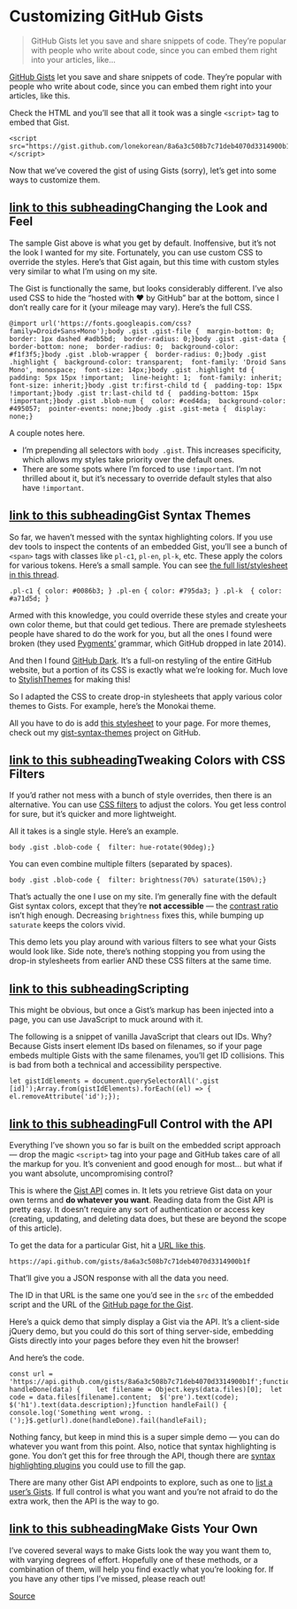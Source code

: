 # Customizing GitHub Gists

> GitHub Gists let you save and share snippets of code. They’re popular with people who write about code, since you can embed them right into your articles, like...

[GitHub Gists](https://gist.github.com/) let you save and share snippets of code. They’re popular with people who write about code, since you can embed them right into your articles, like this.

Check the HTML and you’ll see that all it took was a single `<script>` tag to embed that Gist.

    <script src="https://gist.github.com/lonekorean/8a6a3c508b7c71deb4070d3314900b1f.js"></script>

Now that we’ve covered the gist of using Gists (sorry), let’s get into some ways to customize them.

[link to this subheading](#changing-the-look-and-feel)Changing the Look and Feel
--------------------------------------------------------------------------------

The sample Gist above is what you get by default. Inoffensive, but it’s not the look I wanted for my site. Fortunately, you can use custom CSS to override the styles. Here’s that Gist again, but this time with custom styles very similar to what I’m using on my site.

The Gist is functionally the same, but looks considerably different. I’ve also used CSS to hide the “hosted with ❤️️ by GitHub” bar at the bottom, since I don’t really care for it (your mileage may vary). Here’s the full CSS.

    @import url('https://fonts.googleapis.com/css?family=Droid+Sans+Mono');body .gist .gist-file {  margin-bottom: 0;  border: 1px dashed #adb5bd;  border-radius: 0;}body .gist .gist-data {  border-bottom: none;  border-radius: 0;  background-color: #f1f3f5;}body .gist .blob-wrapper {  border-radius: 0;}body .gist .highlight {  background-color: transparent;  font-family: 'Droid Sans Mono', monospace;  font-size: 14px;}body .gist .highlight td {  padding: 5px 15px !important;  line-height: 1;  font-family: inherit;  font-size: inherit;}body .gist tr:first-child td {  padding-top: 15px !important;}body .gist tr:last-child td {  padding-bottom: 15px !important;}body .gist .blob-num {  color: #ced4da;  background-color: #495057;  pointer-events: none;}body .gist .gist-meta {  display: none;}

A couple notes here.

*   I’m prepending all selectors with `body .gist`. This increases specificity, which allows my styles take priority over the default ones.
*   There are some spots where I’m forced to use `!important`. I’m not thrilled about it, but it’s necessary to override default styles that also have `!important`.

[link to this subheading](#gist-syntax-themes)Gist Syntax Themes
----------------------------------------------------------------

So far, we haven’t messed with the syntax highlighting colors. If you use dev tools to inspect the contents of an embedded Gist, you’ll see a bunch of `<span>` tags with classes like `pl-c1`, `pl-en`, `pl-k`, etc. These apply the colors for various tokens. Here’s a small sample. You can see [the full list/stylesheet in this thread](https://github.com/StylishThemes/GitHub-Dark/issues/197#issuecomment-63717143).

    .pl-c1 { color: #0086b3; } .pl-en { color: #795da3; } .pl-k  { color: #a71d5d; } 

Armed with this knowledge, you could override these styles and create your own color theme, but that could get tedious. There are premade stylesheets people have shared to do the work for you, but all the ones I found were broken (they used [Pygments’](http://pygments.org/) grammar, which GitHub dropped in late 2014).

And then I found [GitHub Dark](https://userstyles.org/styles/37035/github-dark). It’s a full-on restyling of the entire GitHub website, but a portion of its CSS is exactly what we’re looking for. Much love to [StylishThemes](https://github.com/StylishThemes) for making this!

So I adapted the CSS to create drop-in stylesheets that apply various color themes to Gists. For example, here’s the Monokai theme.

All you have to do is add [this stylesheet](https://github.com/lonekorean/gist-syntax-themes/blob/master/stylesheets/monokai.css) to your page. For more themes, check out my [gist-syntax-themes](https://github.com/lonekorean/gist-syntax-themes) project on GitHub.

[link to this subheading](#tweaking-colors-with-css-filters)Tweaking Colors with CSS Filters
--------------------------------------------------------------------------------------------

If you’d rather not mess with a bunch of style overrides, then there is an alternative. You can use [CSS filters](https://developer.mozilla.org/en-US/docs/Web/CSS/filter) to adjust the colors. You get less control for sure, but it’s quicker and more lightweight.

All it takes is a single style. Here’s an example.

    body .gist .blob-code {  filter: hue-rotate(90deg);}

You can even combine multiple filters (separated by spaces).

    body .gist .blob-code {  filter: brightness(70%) saturate(150%);}

That’s actually the one I use on my site. I’m generally fine with the default Gist syntax colors, except that they’re **not accessible** — the [contrast ratio](http://webaim.org/resources/contrastchecker/) isn’t high enough. Decreasing `brightness` fixes this, while bumping up `saturate` keeps the colors vivid.

This demo lets you play around with various filters to see what your Gists would look like. Side note, there’s nothing stopping you from using the drop-in stylesheets from earlier AND these CSS filters at the same time.

[link to this subheading](#scripting)Scripting
----------------------------------------------

This might be obvious, but once a Gist’s markup has been injected into a page, you can use JavaScript to muck around with it.

The following is a snippet of vanilla JavaScript that clears out IDs. Why? Because Gists insert element IDs based on filenames, so if your page embeds multiple Gists with the same filenames, you’ll get ID collisions. This is bad from both a technical and accessibility perspective.

    let gistIdElements = document.querySelectorAll('.gist [id]');Array.from(gistIdElements).forEach((el) => {  el.removeAttribute('id');});

[link to this subheading](#full-control-with-the-api)Full Control with the API
------------------------------------------------------------------------------

Everything I’ve shown you so far is built on the embedded script approach — drop the magic `<script>` tag into your page and GitHub takes care of all the markup for you. It’s convenient and good enough for most… but what if you want absolute, uncompromising control?

This is where the [Gist API](https://developer.github.com/v3/gists/) comes in. It lets you retrieve Gist data on your own terms and **do whatever you want**. Reading data from the Gist API is pretty easy. It doesn’t require any sort of authentication or access key (creating, updating, and deleting data does, but these are beyond the scope of this article).

To get the data for a particular Gist, hit a [URL like this](https://api.github.com/gists/8a6a3c508b7c71deb4070d3314900b1f).

    https://api.github.com/gists/8a6a3c508b7c71deb4070d3314900b1f

That’ll give you a JSON response with all the data you need.

The ID in that URL is the same one you’d see in the `src` of the embedded script and the URL of the [GitHub page for the Gist](https://gist.github.com/lonekorean/8a6a3c508b7c71deb4070d3314900b1f).

Here’s a quick demo that simply display a Gist via the API. It’s a client-side jQuery demo, but you could do this sort of thing server-side, embedding Gists directly into your pages before they even hit the browser!

And here’s the code.

    const url = 'https://api.github.com/gists/8a6a3c508b7c71deb4070d3314900b1f';function handleDone(data) {    let filename = Object.keys(data.files)[0];  let code = data.files[filename].content;  $('pre').text(code);  $('h1').text(data.description);}function handleFail() {  console.log('Something went wrong. :(');}$.get(url).done(handleDone).fail(handleFail);

Nothing fancy, but keep in mind this is a super simple demo — you can do whatever you want from this point. Also, notice that syntax highlighting is gone. You don’t get this for free through the API, though there are [syntax highlighting plugins](http://ourcodeworld.com/articles/read/140/top-5-best-code-syntax-highlighter-javascript-plugins) you could use to fill the gap.

There are many other Gist API endpoints to explore, such as one to [list a user’s Gists](https://developer.github.com/v3/gists/#list-a-users-gists). If full control is what you want and you’re not afraid to do the extra work, then the API is the way to go.

[link to this subheading](#make-gists-your-own)Make Gists Your Own
------------------------------------------------------------------

I’ve covered several ways to make Gists look the way you want them to, with varying degrees of effort. Hopefully one of these methods, or a combination of them, will help you find exactly what you’re looking for. If you have any other tips I’ve missed, please reach out!


[Source](https://codersblock.com/blog/customizing-github-gists/)